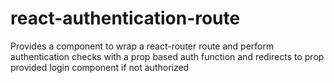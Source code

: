 # react-authentication-route
Provides a component to wrap a react-router route and perform authentication checks with a prop based auth function and redirects to prop provided login component if not authorized
